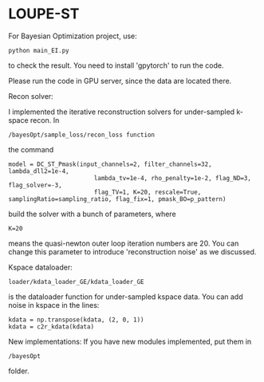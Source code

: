 # LOUPE-ST

For Bayesian Optimization project, use:

```
python main_EI.py 
```
to check the result. You need to install 'gpytorch' to run the code. 

Please run the code in GPU server, since the data are located there.


Recon solver:

I implemented the iterative reconstruction solvers for under-sampled k-space recon. In 
```
/bayesOpt/sample_loss/recon_loss function
```
the command
```
model = DC_ST_Pmask(input_channels=2, filter_channels=32, lambda_dll2=1e-4, 
                        lambda_tv=1e-4, rho_penalty=1e-2, flag_ND=3, flag_solver=-3, 
                        flag_TV=1, K=20, rescale=True, samplingRatio=sampling_ratio, flag_fix=1, pmask_BO=p_pattern)
```
build the solver with a bunch of parameters, where
```
K=20
```
means the quasi-newton outer loop iteration numbers are 20. You can change this parameter to introduce 'reconstruction noise' as we discussed. 


Kspace dataloader:
```
loader/kdata_loader_GE/kdata_loader_GE
```
is the dataloader function for under-sampled kspace data. You can add noise in kspace in the lines:
```
kdata = np.transpose(kdata, (2, 0, 1))
kdata = c2r_kdata(kdata)
```

New implementations:
If you have new modules implemented, put them in 
```
/bayesOpt
```
folder.

